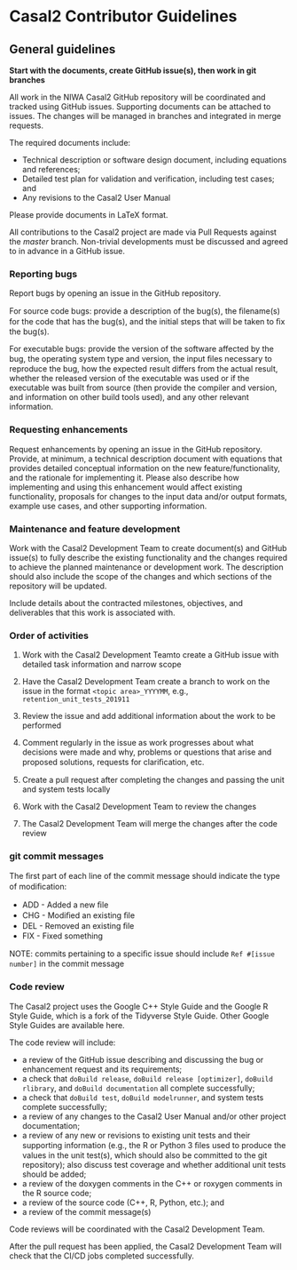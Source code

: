 # Casal2 Contributor Guidelines

## General guidelines

**Start with the documents, create GitHub issue(s), then work in git branches**

All work in the NIWA Casal2 GitHub repository will be coordinated and tracked using GitHub issues. Supporting documents can be attached to issues. The changes will be managed in branches and integrated in merge requests.

The required documents include:

- Technical description or software design document, including equations and references;
- Detailed test plan for validation and verification, including test cases; and
- Any revisions to the Casal2 User Manual

Please provide documents in LaTeX format.

All contributions to the Casal2 project are made via Pull Requests against the *master* branch. Non-trivial developments must be discussed and agreed to in advance in a GitHub issue.

### Reporting bugs

Report bugs by opening an issue in the GitHub repository.

For source code bugs: provide a description of the bug(s), the ﬁlename(s) for the code that has the bug(s), and the initial steps that will be taken to ﬁx the bug(s).

For executable bugs: provide the version of the software affected by the bug, the operating system type and version, the input ﬁles necessary to reproduce the bug, how the expected result differs from the actual result, whether the released version of the executable was used or if the executable was built from source (then provide the compiler and version, and information on other build tools used), and any other relevant information.

### Requesting enhancements

Request enhancements by opening an issue in the GitHub repository. Provide, at minimum, a technical description document with equations that provides detailed conceptual information on the new feature/functionality, and the rationale for implementing it. Please also describe how implementing and using this enhancement would affect existing functionality, proposals for changes to the input data and/or output formats, example use cases, and other supporting information.

### Maintenance and feature development

Work with the Casal2 Development Team to create document(s) and GitHub issue(s) to fully describe the existing functionality and the changes required to achieve the planned maintenance or development work. The description should also include the scope of the changes and which sections of the repository will be updated.

Include details about the contracted milestones, objectives, and deliverables that this work is associated with.

### Order of activities

1. Work with the Casal2 Development Teamto create a GitHub issue with detailed task information and narrow scope

2. Have the Casal2 Development Team create a branch to work on the issue in the format `<topic area>_YYYYMM`, e.g., `retention_unit_tests_201911`

3. Review the issue and add additional information about the work to be performed

4. Comment regularly in the issue as work progresses about what decisions were made and why, problems or questions that arise and proposed solutions, requests for clariﬁcation, etc.

5. Create a pull request after completing the changes and passing the unit and system tests locally

6. Work with the Casal2 Development Team to review the changes

7. The Casal2 Development Team will merge the changes after the code review

### git commit messages

The ﬁrst part of each line of the commit message should indicate the type of modiﬁcation:

- ADD - Added a new ﬁle
- CHG - Modiﬁed an existing ﬁle
- DEL - Removed an existing ﬁle
- FIX - Fixed something

NOTE: commits pertaining to a speciﬁc issue should include `Ref #[issue number]` in the commit message

### Code review

The Casal2 project uses the Google C++ Style Guide and the Google R Style Guide, which is a fork of the Tidyverse Style Guide. Other Google Style Guides are available here.

The code review will include:

- a review of the GitHub issue describing and discussing the bug or enhancement request and its requirements;
- a check that `doBuild release`, `doBuild release [optimizer]`, `doBuild rlibrary`, and `doBuild documentation` all complete successfully;
- a check that `doBuild test`, `doBuild modelrunner`, and system tests complete successfully;
- a review of any changes to the Casal2 User Manual and/or other project documentation;
- a review of any new or revisions to existing unit tests and their supporting information (e.g., the R or Python 3 ﬁles used to produce the values in the unit test(s), which should also be committed to the git repository); also discuss test coverage and whether additional unit tests should be added;
- a review of the doxygen comments in the C++ or roxygen comments in the R source code;
- a review of the source code (C++, R, Python, etc.); and
- a review of the commit message(s)

Code reviews will be coordinated with the Casal2 Development Team.

After the pull request has been applied, the Casal2 Development Team will check that the CI/CD jobs completed successfully.


